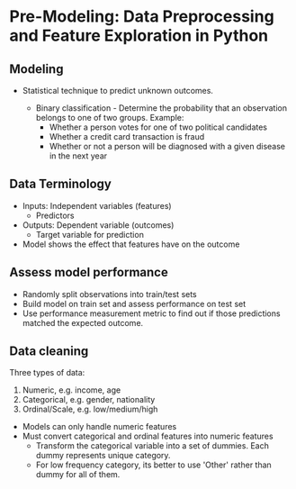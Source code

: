 # Pre-Modeling: Data Preprocessing and Feature Exploration in Python

## Modeling
- Statistical technique to predict unknown outcomes.

	- Binary classification - Determine the probability that an observation belongs to one of two groups.
	  Example: 
		- Whether a person votes for one of two political candidates
		- Whether a credit card transaction is fraud
		- Whether or not a person will be diagnosed with a given disease in the next year

## Data Terminology
- Inputs: Independent variables (features)
	- Predictors
- Outputs: Dependent variable (outcomes)
	- Target variable for prediction
- Model shows the effect that features have on the outcome

## Assess model performance
- Randomly split observations into train/test sets
- Build model on train set and assess performance on test set
- Use performance measurement metric to find out if those predictions matched the expected outcome.


## Data cleaning
Three types of data:
1) Numeric, e.g. income, age
2) Categorical, e.g. gender, nationality
3) Ordinal/Scale, e.g. low/medium/high

- Models can only handle numeric features
- Must convert categorical and ordinal features into numeric features
	- Transform the categorical variable into a set of dummies. Each dummy represents unique category.
	- For low frequency category, its better to use 'Other' rather than dummy for all of them.


